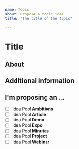 ```yaml
---
name: Topic
about: Propose a topic idea
title: "The title of the topic"

---
```


<!-- 
Hello!
Thank you, for proposing your topic!
Please, aim to fill out all necessary parts of the template which are applicable.
Thank you!
-->

# Title
<!--
The title of your topic.
This title will be potentially diplayed as the title of the related event page or the title of the created material.
-->

## About
<!-- 
Please provide a description of your topic.
You can include details like, what are the questions to be answered by this topic.
What is the reason of creating this topic?
What are the key elements of the topic?
Who is your potential audience?
-->

## Additional information
<!-- Add any other information about the topic here. (e.g: the source, useful links) -->

## I'm proposing an ... 
<!--  (check one with "x") -->
- [ ] Idea Pool **Ambitions**
- [ ] Idea Pool **Article**
- [ ] Idea Pool **Demo**
- [ ] Idea Pool **Expo**
- [ ] Idea Pool **Minutes**
- [ ] Idea Pool **Project**
- [ ] Idea Pool **Webinar**
